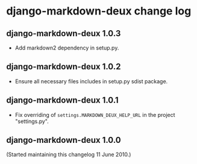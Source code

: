 # django-markdown-deux change log


## django-markdown-deux 1.0.3

- Add markdown2 dependency in setup.py.


## django-markdown-deux 1.0.2

- Ensure all necessary files includes in setup.py sdist package.


## django-markdown-deux 1.0.1

- Fix overriding of `settings.MARKDOWN_DEUX_HELP_URL` in the project "settings.py".


## django-markdown-deux 1.0.0

(Started maintaining this changelog 11 June 2010.)



